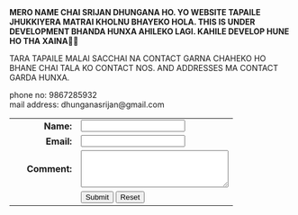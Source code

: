 <html>
<head>
<title>
Mere Pahilo Website
</title>
</head>
<body>
<b>
MERO NAME CHAI SRIJAN DHUNGANA HO. YO WEBSITE TAPAILE JHUKKIYERA MATRAI KHOLNU BHAYEKO HOLA. THIS IS UNDER DEVELOPMENT BHANDA HUNXA AHILEKO LAGI. KAHILE DEVELOP HUNE HO THA XAINA🤣🤣
</b>
<p>
TARA TAPAILE MALAI SACCHAI NA CONTACT GARNA CHAHEKO HO BHANE CHAI TALA KO CONTACT NOS. AND ADDRESSES MA CONTACT GARDA HUNXA.</p>
phone no: 9867285932</br>
mail address: dhunganasrijan@gmail.com </br>


<FORM action="mailto: dhunganasrijan@gmail.com" method="post" enctype="text/plain">
<TABLE BORDER="0" CELLSPACING="0" CELLPADDING="4" WIDTH="90%">
<TR>
<TD width="30%"><DIV align="right">
<B>Name:</B>
</DIV>
</TD>
<TD width="70%">
<INPUT type="text" name="name" size="20">
</TD>
</TR>
<TR>
<TD><DIV align="right"><B>Email:</B></DIV>
</TD>
<TD>
<INPUT type="text" name="email" size="20">
</TD>
</TR>
<TR>
<TD><DIV align="right">
<B>Comment:</B>
</DIV>
</TD>
<TD><TEXTAREA name="comment" cols="30" wrap="virtual" rows="4">
</TEXTAREA>
</TD></TR>
<TR>
<TD>&nbsp;</TD>
<TD>
<INPUT type="submit" name="submit" value="Submit">
<INPUT type="reset" name="reset" value="Reset">
</TD></TR>
</TABLE>
</FORM>



</body>
</html>
